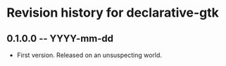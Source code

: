 # Revision history for declarative-gtk

## 0.1.0.0 -- YYYY-mm-dd

* First version. Released on an unsuspecting world.
